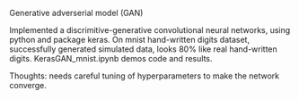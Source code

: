 Generative adverserial model (GAN)

Implemented a discrimitive-generative convolutional neural networks, using python and package keras. On mnist hand-written digits dataset, successfully generated simulated data, looks 80% like real hand-written digits.
KerasGAN_mnist.ipynb demos code and results.

Thoughts: needs careful tuning of hyperparameters to make the network converge. 
